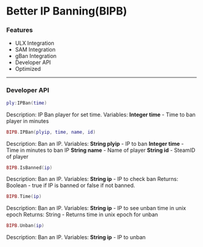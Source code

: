 
# Better IP Banning(BIPB)

### Features

 - ULX Integration
 - SAM Integration
 - gBan Integration
 - Developer API
 - Optimized
___
### Developer API
```lua 
ply:IPBan(time)
```
Description: IP Ban player for set time.
Variables:
**Integer time** - Time to ban player in minutes
```lua 
BIPB.IPBan(plyip, time, name, id)
```
Description: Ban an IP.
Variables:
**String plyip** - IP to ban
**Integer time** - Time in minutes to ban IP
**String name** - Name of player
**String id** - SteamID of player
```lua 
BIPB.IsBanned(ip)
```
Description: Ban an IP.
Variables:
**String ip** - IP to check ban
Returns:
Boolean - true if IP is banned or false if not banned.
```lua 
BIPB.Time(ip)
```
Description: Ban an IP.
Variables:
**String ip** - IP to see unban time in unix epoch
Returns:
String - Returns time in unix epoch for unban
      
```lua 
BIPB.Unban(ip)
```


Description: Ban an IP.
Variables:
**String ip** - IP to unban
